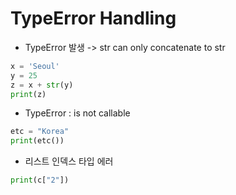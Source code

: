 # TypeError Handling

- TypeError 발생 -> str can only concatenate to str
```python
x = 'Seoul'
y = 25
z = x + str(y)
print(z)
```

- TypeError : is not callable
```python
etc = "Korea"
print(etc())
```
- 리스트 인덱스 타입 에러 
```python
print(c["2"])
```

